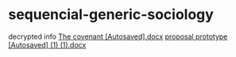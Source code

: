 # sequencial-generic-sociology
decrypted info
[The covenant [Autosaved].docx](https://github.com/Apostles1/gig-in-sky/files/7043458/The.covenant.Autosaved.docx)
[proposal prototype [Autosaved] (1) (1).docx](https://github.com/Apostles1/gig-in-sky/files/7049101/proposal.prototype.Autosaved.1.1.docx)
